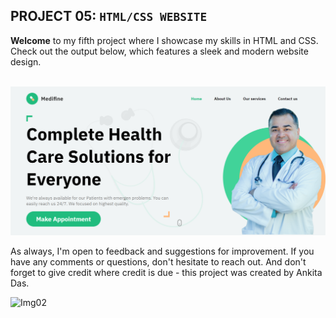 ## PROJECT 05:  `HTML/CSS WEBSITE`

**Welcome** to my fifth project where I showcase my skills in HTML and CSS. Check out the output below, which features a sleek and modern website design.<br><br>

![IMG1](output.png)<BR>

As always, I'm open to feedback and suggestions for improvement. If you have any comments or questions, don't hesitate to reach out. And don't forget to give credit where credit is due - this project was created by Ankita Das.

![Img02](https://img.shields.io/badge/By-Ankita%20das-brightgreen)